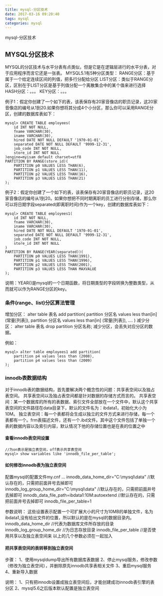 ```yaml
---
title: mysql-分区技术
date: 2017-03-16 09:20:40
tags: mysql
categories: mysql 
---
```


mysql-分区技术
<!-- more -->

## MYSQL分区技术
MYSQL的分区技术与水平分表有点类似，但是它是在逻辑层进行的水平分表，对于应用程序而言它还是一张表。
MYSQL5.1有5种分区类型：
RANGE分区：基于属于一个给定连续区间的列值，把多行分配给分区
LIST分区：类似于RANGE分区，区别在于LIST分区是基于列值分配一个离散集合中的某个值来进行选择
HASH分区：。。。
KEY分区：。。。

例子1：假定你创建了一个如下的表，该表保存有20家音像店的职员记录，这20家音像店的编号从1到20.如果你想将其分成4个小分区，那么你可以采用RANGE分区，创建的数据库表如下：
``` mysql
mysql> CREATE TABLE employees(
	id INT NOT NULL,
	fname VARCHAR(30),
	iname VARCHAR(30),
	hired DATE NOT NULL DEFAULT '1970-01-01',
	separated DATE NOT NULL DEFAULT '9999-12-31',
	job_code INT NOT NULL,
	store_id INT NOT NULL
)engine=myisam default charset=utf8
PARTITION BY RANGE(store_id)(
	PARTITION p0 VALUES LESS THAN(6),
	PARTITION p1 VALUES LESS THAN(11),
	PARTITION p2 VALUES LESS THAN(16),
	PARTITION p3 VALUES LESS THAN(21)
);
```

例子2：假定你创建了一个如下的表，该表保存有20家音像店的职员记录，这20家音像店的编号从1到20。如果你想把不同时期离职的员工进行分别存储，那么你可以将日期字段separated(即离职时间)作为一个key，创建的数据库表如下：
``` mysql
mysql> CREATE TABLE employees1(
	id INT NOT NULL,
	fname VARCHAR(30),
	iname VARCHAR(30),
	hired DATE NOT NULL DEFAULT '1970-01-01',
	separated DATE NOT NULL DEFAULT '9999-12-31',
	job_code INT NOT NULL,
	store_id INT NOT NULL
)
PARTITION BY RANGE(YEAR(separated))(
	PARTITION p0 VALUES LESS THAN(1991),
	PARTITION p1 VALUES LESS THAN(1996),
	PARTITION p2 VALUES LESS THAN(2001),
	PARTITION p3 VALUES LESS THAN MAXVALUE
);
```
说明：YEAR()是mysql的一个日期函数，将日期类型的字段转换为整数类型，从而就可以作为RANGE分区的key。

### 条件(range、list)分区算法管理
增加分区：
	alter table 表名 add partition(
		partition 分区名  values less than[in] (常量[列表]),
		partition 分区名  values less than[in] (常量[列表]),
		....
	)
减少分区：
	alter table 表名 drop  partition 分区名称;
	减少分区，会丢失对应分区的数据。

例如：
``` mysql
mysql> alter table employees1 add partition(
	partition p4 values less than (2008),
	partition p4 values less than (2009)
);
```

### innodb表数据结构
对于innodb表的数据结构，首先要解决两个概念性的问题：共享表空间以及独占表空间。
共享表空间以及独占表空间都是针对数据的存储方式而言的。
共享表空间：某一个数据库的所有的表数据、索引文件全部放在一个文件中，默认这个共享表空间的文件路径在data目录下，默认的文件名为：ibdata1，初始化大小为10M。
独立表空间：每一个表都将会生成以独立的文件方式来进行存储，每一个表都有一个。frm表描述文件，还有一个.ibd文件。其中这个文件包括了单独一个表的数据内容以及索引内容，默认情况下他的存储位置也是在表的位置之中

#### 查看innodb表空间设置
``` mysql
//为on表示是独立表空间，off表示共享表空间
mysql> show variables like 'innodb_file_per_table';
```

#### 如何修改innodb表为独立表空间
配置mysql的配置文件my.cnf
...
innodb_data_home_dir="C:\mysql\data\"	//默认存在的，只需把前面井号去掉即可
innodb_log_group_home_dir="C:\mysql\data\"	//默认存在的，只需把前面井号去掉即可
innodb_data_file_path=ibdata1:10M:autoextend	//默认存在的，只需把前面井号去掉即可
innodb_file_per_table=1

参数说明：
这些设置表示配置一个可扩展大小的尺寸为10MB的单独文件，名为ibdata1,没有给出文件的位置，所以默认的是在mysql的数据目录内。
innodb_data_home_dir	//代表为数据库文件所存放的目录
innodb_log_group_home_dir	//为日志存放目录
innodb_file_per_table	//是否使用共享以及独立表空间来
以上的几个参数必须在一起加入


#### 把共享表空间的表转移到独立表空间
步骤：
1、使用mysqldump导出所有数据库表数据
2、停止mysql服务，修改参数（修改为独立表空间），并删除原先innodb共享表相关文件
3、重启mysql服务
4、重新导入数据

说明：
1、只有把innodb设置成独立表空间后，才能创建成功innodb表引擎的表分区
2、mysql5.6之后版本默认配置是独立表空间

